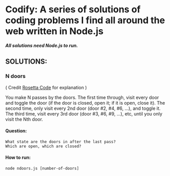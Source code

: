 # Codify: A series of solutions of coding problems I find all around the web written in Node.js

 ***All solutions need Node.js to run.***

## SOLUTIONS:

### N doors
 ( Credit [Rosetta Code](http://rosettacode.org/wiki/100_doors) for explanation )

You make N passes by the doors.
The first time through, visit every door and  toggle  the door  (if the door is closed,  open it;   if it is open,  close it).
The second time, only visit every 2nd door   (door #2, #4, #6, ...),   and toggle it.
The third time, visit every 3rd door   (door #3, #6, #9, ...), etc,   until you only visit the Nth door.

####	Question:
	What state are the doors in after the last pass? 
	Which are open, which are closed?

#### How to run:
	node ndoors.js [number-of-doors]
